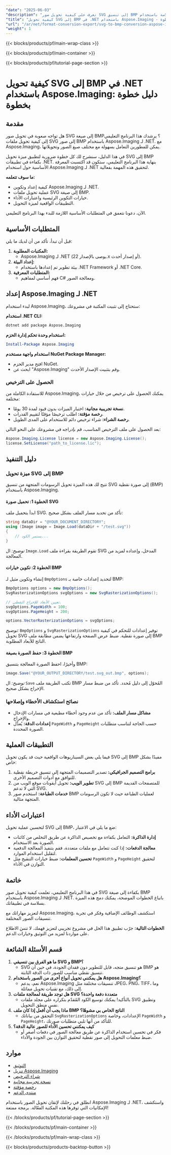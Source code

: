 ```yaml
---
"date": "2025-06-03"
"description": "تعرف على كيفية تحويل صور SVG إلى تنسيق BMP بسلاسة باستخدام Aspose.Imaging for .NET باستخدام هذا الدليل الشامل."
"title": "كيفية تحويل SVG إلى BMP في .NET باستخدام Aspose.Imaging - دليل خطوة بخطوة"
"url": "/ar/net/format-conversion-export/svg-to-bmp-conversion-aspose-imaging-net/"
"weight": 1
---
```


{{< blocks/products/pf/main-wrap-class >}}

{{< blocks/products/pf/main-container >}}

{{< blocks/products/pf/tutorial-page-section >}}
# كيفية تحويل SVG إلى BMP في .NET باستخدام Aspose.Imaging: دليل خطوة بخطوة

## مقدمة

هل تواجه صعوبة في تحويل صور SVG إلى صيغة BMP؟ يرشدك هذا البرنامج التعليمي إلى كيفية تحويل ملفات SVG إلى صور BMP باستخدام Aspose.Imaging لـ .NET. مع Aspose.Imaging، يمكن للمطورين التعامل بسهولة مع مختلف صيغ الصور وتحويلاتها.

في هذا الدليل، سنشرح لك كل خطوة ضرورية لتطبيق ميزة تحويل SVG إلى BMP بكفاءة في تطبيقات .NET. بنهاية هذا البرنامج التعليمي، ستكون قد اكتسبت المعرفة الأساسية حول استخدام Aspose.Imaging لـ .NET لتحقيق هذه المهمة بفعالية.

**ما سوف تتعلمه:**
- كيفية إعداد وتكوين Aspose.Imaging لـ .NET.
- عملية تحويل ملفات SVG إلى صيغة BMP.
- خيارات التكوين الرئيسية واعتبارات الأداء.
- التطبيقات الواقعية لميزة التحويل.

الآن، دعونا نتعمق في المتطلبات الأساسية اللازمة للبدء بهذا البرنامج التعليمي.

## المتطلبات الأساسية
قبل أن تبدأ، تأكد من أن لديك ما يلي:
1. **المكتبات المطلوبة:**
   - Aspose.Imaging لـ .NET (يوصى بالإصدار 22.x أو إصدار أحدث).
2. **إعداد البيئة:**
   - بيئة تطوير تم إعدادها باستخدام .NET Framework أو .NET Core.
3. **المتطلبات المعرفية:**
   - فهم أساسي لمفاهيم C# ومعالجة الصور.

## إعداد Aspose.Imaging لـ .NET
لبدء استخدام Aspose.Imaging، ستحتاج إلى تثبيت المكتبة في مشروعك:

**استخدام .NET CLI:**
```bash
dotnet add package Aspose.Imaging
```

**استخدام وحدة تحكم إدارة الحزم:**
```powershell
Install-Package Aspose.Imaging
```

**استخدام واجهة مستخدم NuGet Package Manager:**
- افتح مدير الحزم NuGet.
- ابحث عن "Aspose.Imaging" وقم بتثبيت الإصدار الأحدث.

### الحصول على الترخيص
للاستفادة الكاملة من Aspose.Imaging، يمكنك الحصول على ترخيص من خلال خيارات مختلفة:
- **نسخة تجريبية مجانية:** اختبار الميزات بدون قيود لمدة 30 يومًا.
- **رخصة مؤقتة:** اطلب ترخيصًا مؤقتًا لتقييم القدرات.
- **رخصة الشراء:** شراء ترخيص دائم للاستخدام على المدى الطويل.

بعد الحصول على ملف الترخيص المناسب، قم بإدراجه في مشروعك على النحو التالي:
```csharp
Aspose.Imaging.License license = new Aspose.Imaging.License();
license.SetLicense("path_to_license.lic");
```

## دليل التنفيذ
### ميزة تحويل SVG إلى BMP
تتيح لك هذه الميزة تحويل الرسومات المتجهة من تنسيق SVG إلى صورة نقطية (BMP) باستخدام Aspose.Imaging.

#### الخطوة 1: تحميل صورة SVG
ابدأ بتحميل ملف SVG. تأكد من تحديد مسار الملف بشكل صحيح:
```csharp
string dataDir = "@YOUR_DOCUMENT_DIRECTORY";
using (Image image = Image.Load(dataDir + "/test.svg"))
{
    // يستمر الكود...
}
```
*توضيح:* ال `Image.Load` تقوم الطريقة بقراءة ملف SVG المدخل، وإعداده لمزيد من المعالجة.

#### الخطوة 2: تكوين خيارات BMP
إنشاء وتكوين مثيل لـ `BmpOptions` لتحديد إعدادات خاصة بـ BMP:
```csharp
BmpOptions options = new BmpOptions();
SvgRasterizationOptions svgOptions = new SvgRasterizationOptions();

// تعيين الأبعاد للإخراج النقطي.
svgOptions.PageWidth = 100;
svgOptions.PageHeight = 200;

options.VectorRasterizationOptions = svgOptions;
```
*توضيح:* `BmpOptions` و `SvgRasterizationOptions` توفير إعدادات للتحكم في كيفية تحويل SVG إلى صورة نقطية. ضبط عرض الصفحة وارتفاعها يضمن مطابقة ملف BMP الناتج للأبعاد المطلوبة.

#### الخطوة 3: حفظ الصورة بصيغة BMP
وأخيرًا، احفظ الصورة المعالجة بتنسيق BMP:
```csharp
image.Save("@YOUR_OUTPUT_DIRECTORY/test.svg_out.bmp", options);
```
*توضيح:* ال `Save` تكتب الطريقة ملف BMP المُحوّل إلى دليل مُحدد. تأكد من ضبط مسار الإخراج بشكل صحيح.

### نصائح استكشاف الأخطاء وإصلاحها
- **مشاكل مسار الملف:** تأكد من عدم وجود أخطاء مطبعية في مسارات الإدخال والإخراج.
- **إعدادات الدقة:** يُعدِّل `PageWidth` و `PageHeight` حسب الحاجة لتناسب متطلبات الصورة المحددة.

## التطبيقات العملية
فيما يلي بعض السيناريوهات الواقعية حيث قد يكون تحويل SVG إلى BMP مفيدًا بشكل خاص:
1. **برامج التصميم الجرافيكي:** تصدير التصميمات المتجهة إلى تنسيق خريطة نقطية للتوافق مع أدوات التصميم الأخرى.
2. **تطوير الويب:** تحويل أيقونات موقع الويب من SVG إلى BMP للمتصفحات القديمة التي لا تدعم SVG.
3. **خدمات الطباعة:** استخدم صور BMP لعمليات الطباعة حيث لا تكون الرسومات المتجهة مثالية.

## اعتبارات الأداء
لتحسين عملية تحويل SVG إلى BMP، ضع ما يلي في الاعتبار:
- **إدارة الذاكرة:** التعامل بكفاءة مع تخصيص الذاكرة عن طريق التخلص من كائنات الصورة بعد الاستخدام.
- **معالجة الدفعات:** إذا كنت تتعامل مع ملفات متعددة، فقم بتنفيذ المعالجة الدفعية لتقليل استخدام الموارد.
- **تحسين المعلمات:** ضبط خيارات التنقيح مثل `PageWidth` و `PageHeight` لتحقيق التوازن في الأداء.

## خاتمة
في هذا البرنامج التعليمي، تعلمت كيفية تحويل صور SVG بكفاءة إلى صيغة BMP باستخدام Aspose.Imaging لـ .NET. باتباع الخطوات الموضحة، يمكنك دمج هذه الميزة بسلاسة في تطبيقاتك.

لتعزيز مهاراتك مع Aspose.Imaging، استكشف الوظائف الإضافية وفكر في تجربة تنسيقات الصور المختلفة.

**الخطوات التالية:** جرّب تطبيق هذا الحل في مشروع تجريبي لتعزيز فهمك. لا تنسَ الاطلاع على مواردنا لمزيد من التوثيق وخيارات الدعم.

## قسم الأسئلة الشائعة
1. **ما هو الفرق بين تنسيقي SVG و BMP؟**
   - SVG هو تنسيق متجه، قابل للتطوير دون فقدان الجودة، في حين أن BMP هو تنسيق نقطي مناسب للصور ذات الدقة الثابتة.
2. **هل يمكنني تحويل أنواع أخرى من الصور باستخدام Aspose.Imaging؟**
   - نعم، يدعم Aspose.Imaging تنسيقات مختلفة مثل JPEG، PNG، TIFF، وما إلى ذلك، مع تقنيات تحويل مماثلة.
3. **هل توجد طريقة لمعالجة ملفات SVG متعددة دفعة واحدة؟**
   - بالتأكيد! يمكنك توسيع الكود المُقدّم بتكراره على مجلد ملفات SVG وتطبيق نفس منطق التحويل.
4. **ماذا يجب أن أفعل إذا كان ملف BMP الناتج الخاص بي مشوهًا؟**
   - التحقق من بياناتك `SvgRasterizationOptions` الإعدادات، وخاصة `PageWidth` و `PageHeight`، للتأكد من أنها تلبي متطلبات صورتك.
5. **كيف يمكنني تحسين الأداء للصور عالية الدقة؟**
   - فكر في تحسين استخدام الذاكرة عن طريق معالجة الصور في دفعات أصغر أو ضبط معلمات التحويل إلى صور نقطية لتحقيق التوازن بين الجودة والأداء.

## موارد
- [التوثيق](https://reference.aspose.com/imaging/net/)
- [تنزيل Aspose.Imaging](https://releases.aspose.com/imaging/net/)
- [شراء الترخيص](https://purchase.aspose.com/buy)
- [نسخة تجريبية مجانية](https://releases.aspose.com/imaging/net/)
- [رخصة مؤقتة](https://purchase.aspose.com/temporary-license/)
- [منتدى الدعم](https://forum.aspose.com/c/imaging/10)

انطلق في رحلتك لإتقان تحويل الصور باستخدام Aspose.Imaging لـ .NET، واستكشف الإمكانيات التي توفرها هذه المكتبة الفعّالة. برمجة ممتعة!

{{< /blocks/products/pf/tutorial-page-section >}}

{{< /blocks/products/pf/main-container >}}

{{< /blocks/products/pf/main-wrap-class >}}

{{< blocks/products/products-backtop-button >}}